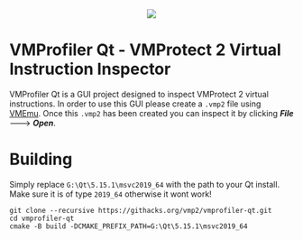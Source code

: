 <div align="center">
    <div>
        <img src="https://imgur.com/koSBEKm.png"/>
    </div>
</div>

# VMProfiler Qt - VMProtect 2 Virtual Instruction Inspector

VMProfiler Qt is a GUI project designed to inspect VMProtect 2 virtual instructions. In order to use this GUI please create a `.vmp2` file using [VMEmu](https://githacks.org/vmp2/vmemu). Once this `.vmp2` has been created you can inspect it by clicking ***File*** ---> ***Open***.

# Building

Simply replace `G:\Qt\5.15.1\msvc2019_64` with the path to your Qt install. Make sure it is of type `2019_64` otherwise it wont work!

```
git clone --recursive https://githacks.org/vmp2/vmprofiler-qt.git
cd vmprofiler-qt
cmake -B build -DCMAKE_PREFIX_PATH=G:\Qt\5.15.1\msvc2019_64
```
